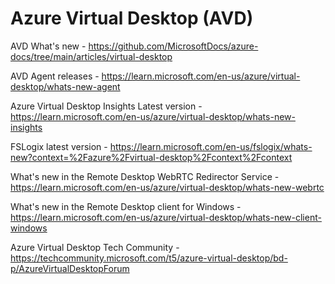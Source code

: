 # Azure Virtual Desktop (AVD)

AVD What's new - https://github.com/MicrosoftDocs/azure-docs/tree/main/articles/virtual-desktop

AVD Agent releases - https://learn.microsoft.com/en-us/azure/virtual-desktop/whats-new-agent

Azure Virtual Desktop Insights Latest version - https://learn.microsoft.com/en-us/azure/virtual-desktop/whats-new-insights

FSLogix latest version - https://learn.microsoft.com/en-us/fslogix/whats-new?context=%2Fazure%2Fvirtual-desktop%2Fcontext%2Fcontext

What's new in the Remote Desktop WebRTC Redirector Service - https://learn.microsoft.com/en-us/azure/virtual-desktop/whats-new-webrtc

What's new in the Remote Desktop client for Windows - https://learn.microsoft.com/en-us/azure/virtual-desktop/whats-new-client-windows

Azure Virtual Desktop Tech Community - https://techcommunity.microsoft.com/t5/azure-virtual-desktop/bd-p/AzureVirtualDesktopForum

